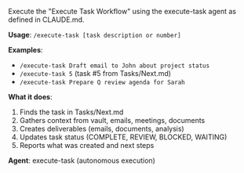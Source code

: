Execute the "Execute Task Workflow" using the execute-task agent as defined in CLAUDE.md.

**Usage**: `/execute-task [task description or number]`

**Examples**:
- `/execute-task Draft email to John about project status`
- `/execute-task 5` (task #5 from Tasks/Next.md)
- `/execute-task Prepare Q review agenda for Sarah`

**What it does**:
1. Finds the task in Tasks/Next.md
2. Gathers context from vault, emails, meetings, documents
3. Creates deliverables (emails, documents, analysis)
4. Updates task status (COMPLETE, REVIEW, BLOCKED, WAITING)
5. Reports what was created and next steps

**Agent**: execute-task (autonomous execution)
